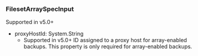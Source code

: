 ### FilesetArraySpecInput
Supported in v5.0+

- proxyHostId: System.String
  - Supported in v5.0+
      ID assigned to a proxy host for array-enabled backups. This property is only required for array-enabled backups.
